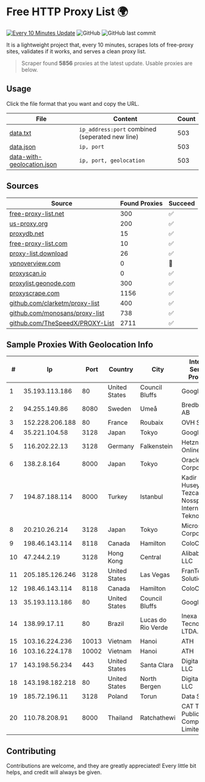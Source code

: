 
# Free HTTP Proxy List 🌍

[![Every 10 Minutes Update](https://github.com/mertguvencli/http-proxy-list/actions/workflows/main.yml/badge.svg?branch=main)](https://github.com/mertguvencli/http-proxy-list/actions/workflows/main.yml)
![GitHub](https://img.shields.io/github/license/mertguvencli/http-proxy-list)
![GitHub last commit](https://img.shields.io/github/last-commit/mertguvencli/http-proxy-list)

It is a lightweight project that, every 10 minutes, scrapes lots of free-proxy sites, validates if it works, and serves a clean proxy list.


> Scraper found **5856** proxies at the latest update. Usable proxies are below.

## Usage

Click the file format that you want and copy the URL.


|File|Content|Count|
|----|-------|-----|
|[data.txt](https://raw.githubusercontent.com/mertguvencli/http-proxy-list/main/proxy-list/data.txt)|`ip_address:port` combined (seperated new line)|503|
|[data.json](https://raw.githubusercontent.com/mertguvencli/http-proxy-list/main/proxy-list/data.json)|`ip, port`|503|
|[data-with-geolocation.json](https://raw.githubusercontent.com/mertguvencli/http-proxy-list/main/proxy-list/data-with-geolocation.json)|`ip, port, geolocation`|503|

## Sources

|Source|Found Proxies|Succeed|
|------|-------------|-------|
|[free-proxy-list.net](https://free-proxy-list.net)|300|✅|
|[us-proxy.org](https://www.us-proxy.org)|200|✅|
|[proxydb.net](http://proxydb.net)|15|✅|
|[free-proxy-list.com](https://free-proxy-list.com/?page=&port=&type%5B%5D=http&type%5B%5D=https&up_time=0&search=Search)|10|✅|
|[proxy-list.download](https://www.proxy-list.download/HTTP)|26|✅|
|[vpnoverview.com](https://vpnoverview.com/privacy/anonymous-browsing/free-proxy-servers)|0|🚫|
|[proxyscan.io](https://www.proxyscan.io)|0|✅|
|[proxylist.geonode.com](https://proxylist.geonode.com/api/proxy-list?limit=300&page=1&sort_by=lastChecked&sort_type=desc&protocols=http,https)|300|✅|
|[proxyscrape.com](https://api.proxyscrape.com/v2/?request=displayproxies&protocol=http&timeout=10000&country=all&ssl=all&anonymity=all)|1156|✅|
|[github.com/clarketm/proxy-list](https://raw.githubusercontent.com/clarketm/proxy-list/master/proxy-list-raw.txt)|400|✅|
|[github.com/monosans/proxy-list](https://raw.githubusercontent.com/monosans/proxy-list/main/proxies/http.txt)|738|✅|
|[github.com/TheSpeedX/PROXY-List](https://raw.githubusercontent.com/TheSpeedX/PROXY-List/master/http.txt)|2711|✅|


## Sample Proxies With Geolocation Info

|#|Ip|Port|Country|City|Internet Service Provider|
|-|--|----|-------|----|-------------------------|
|1|35.193.113.186|80|United States|Council Bluffs|Google LLC|
|2|94.255.149.86|8080|Sweden|Umeå|Bredband2 AB|
|3|152.228.206.188|80|France|Roubaix|OVH SAS|
|4|35.221.104.58|3128|Japan|Tokyo|Google LLC|
|5|116.202.22.13|3128|Germany|Falkenstein|Hetzner Online GmbH|
|6|138.2.8.164|8000|Japan|Tokyo|Oracle Corporation|
|7|194.87.188.114|8000|Turkey|Istanbul|Kadir Huseyin Tezcan Nosspeed Internet Teknolojileri|
|8|20.210.26.214|3128|Japan|Tokyo|Microsoft Corporation|
|9|198.46.143.114|8118|Canada|Hamilton|ColoCrossing|
|10|47.244.2.19|3128|Hong Kong|Central|Alibaba.com LLC|
|11|205.185.126.246|3128|United States|Las Vegas|FranTech Solutions|
|12|198.46.143.114|8118|Canada|Hamilton|ColoCrossing|
|13|35.193.113.186|80|United States|Council Bluffs|Google LLC|
|14|138.99.17.11|80|Brazil|Lucas do Rio Verde|Inexa Tecnologia LTDA.|
|15|103.16.224.236|10013|Vietnam|Hanoi|ATH|
|16|103.16.224.178|10002|Vietnam|Hanoi|ATH|
|17|143.198.56.234|443|United States|Santa Clara|DigitalOcean, LLC|
|18|143.198.182.218|80|United States|North Bergen|DigitalOcean, LLC|
|19|185.72.196.11|3128|Poland|Torun|Data Space|
|20|110.78.208.91|8000|Thailand|Ratchathewi|CAT Telecom Public Company Limited|



## Contributing

Contributions are welcome, and they are greatly appreciated! Every
little bit helps, and credit will always be given.

